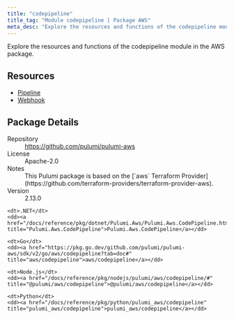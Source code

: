 ```yaml
---
title: "codepipeline"
title_tag: "Module codepipeline | Package AWS"
meta_desc: "Explore the resources and functions of the codepipeline module in the AWS package."
---
```


<!-- WARNING: this file was generated by Pulumi Docs Generator. -->
<!-- Do not edit by hand unless you're certain you know what you are doing! -->

Explore the resources and functions of the codepipeline module in the AWS package.

<h2 id="resources">Resources</h2>
<ul class="api">
    <li><a href="pipeline" title="Pipeline"><span class="symbol resource"></span>Pipeline</a></li>
    <li><a href="webhook" title="Webhook"><span class="symbol resource"></span>Webhook</a></li>
</ul>

<h2 id="package-details">Package Details</h2>
<dl class="package-details">
	<dt>Repository</dt>
	<dd><a href="https://github.com/pulumi/pulumi-aws">https://github.com/pulumi/pulumi-aws</a></dd>
	<dt>License</dt>
	<dd>Apache-2.0</dd>
	<dt>Notes</dt>
	<dd>This Pulumi package is based on the [`aws` Terraform Provider](https://github.com/terraform-providers/terraform-provider-aws).</dd>
	<dt>Version</dt>
	<dd>2.13.0</dd>
</dl>



<dl class="tabular">

    <dt>.NET</dt>
    <dd><a href="/docs/reference/pkg/dotnet/Pulumi.Aws/Pulumi.Aws.CodePipeline.html" title="Pulumi.Aws.CodePipeline">Pulumi.Aws.CodePipeline</a></dd>

    <dt>Go</dt>
    <dd><a href="https://pkg.go.dev/github.com/pulumi/pulumi-aws/sdk/v2/go/aws/codepipeline?tab=doc#" title="aws/codepipeline">aws/codepipeline</a></dd>

    <dt>Node.js</dt>
    <dd><a href="/docs/reference/pkg/nodejs/pulumi/aws/codepipeline/#" title="@pulumi/aws/codepipeline">@pulumi/aws/codepipeline</a></dd>

    <dt>Python</dt>
    <dd><a href="/docs/reference/pkg/python/pulumi_aws/codepipeline" title="pulumi_aws/codepipeline">pulumi_aws/codepipeline</a></dd>

</dl>

